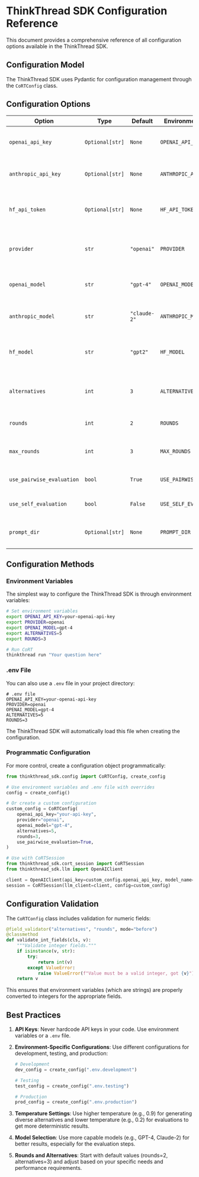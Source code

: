 # ThinkThread SDK Configuration Reference

This document provides a comprehensive reference of all configuration options available in the ThinkThread SDK.

## Configuration Model

The ThinkThread SDK uses Pydantic for configuration management through the `CoRTConfig` class.

## Configuration Options

| Option | Type | Default | Environment Variable | Description |
|--------|------|---------|---------------------|-------------|
| `openai_api_key` | `Optional[str]` | `None` | `OPENAI_API_KEY` | OpenAI API key for using OpenAI models |
| `anthropic_api_key` | `Optional[str]` | `None` | `ANTHROPIC_API_KEY` | Anthropic API key for using Claude models |
| `hf_api_token` | `Optional[str]` | `None` | `HF_API_TOKEN` | HuggingFace API token for using HuggingFace models |
| `provider` | `str` | `"openai"` | `PROVIDER` | Default LLM provider to use (openai, anthropic, hf) |
| `openai_model` | `str` | `"gpt-4"` | `OPENAI_MODEL` | Default model name for OpenAI provider |
| `anthropic_model` | `str` | `"claude-2"` | `ANTHROPIC_MODEL` | Default model name for Anthropic provider |
| `hf_model` | `str` | `"gpt2"` | `HF_MODEL` | Default model name for HuggingFace provider |
| `alternatives` | `int` | `3` | `ALTERNATIVES` | Number of alternative answers to generate per round |
| `rounds` | `int` | `2` | `ROUNDS` | Number of refinement rounds |
| `max_rounds` | `int` | `3` | `MAX_ROUNDS` | Maximum number of refinement rounds |
| `use_pairwise_evaluation` | `bool` | `True` | `USE_PAIRWISE_EVALUATION` | Whether to use pairwise evaluation |
| `use_self_evaluation` | `bool` | `False` | `USE_SELF_EVALUATION` | Whether to use self-evaluation |
| `prompt_dir` | `Optional[str]` | `None` | `PROMPT_DIR` | Directory for custom prompt templates |

## Configuration Methods

### Environment Variables

The simplest way to configure the ThinkThread SDK is through environment variables:

```bash
# Set environment variables
export OPENAI_API_KEY=your-openai-api-key
export PROVIDER=openai
export OPENAI_MODEL=gpt-4
export ALTERNATIVES=5
export ROUNDS=3

# Run CoRT
thinkthread run "Your question here"
```

### .env File

You can also use a `.env` file in your project directory:

```
# .env file
OPENAI_API_KEY=your-openai-api-key
PROVIDER=openai
OPENAI_MODEL=gpt-4
ALTERNATIVES=5
ROUNDS=3
```

The ThinkThread SDK will automatically load this file when creating the configuration.

### Programmatic Configuration

For more control, create a configuration object programmatically:

```python
from thinkthread_sdk.config import CoRTConfig, create_config

# Use environment variables and .env file with overrides
config = create_config()

# Or create a custom configuration
custom_config = CoRTConfig(
    openai_api_key="your-api-key",
    provider="openai",
    openai_model="gpt-4",
    alternatives=5,
    rounds=3,
    use_pairwise_evaluation=True,
)

# Use with CoRTSession
from thinkthread_sdk.cort_session import CoRTSession
from thinkthread_sdk.llm import OpenAIClient

client = OpenAIClient(api_key=custom_config.openai_api_key, model_name=custom_config.openai_model)
session = CoRTSession(llm_client=client, config=custom_config)
```

## Configuration Validation

The `CoRTConfig` class includes validation for numeric fields:

```python
@field_validator("alternatives", "rounds", mode="before")
@classmethod
def validate_int_fields(cls, v):
    """Validate integer fields."""
    if isinstance(v, str):
        try:
            return int(v)
        except ValueError:
            raise ValueError(f"Value must be a valid integer, got {v}")
    return v
```

This ensures that environment variables (which are strings) are properly converted to integers for the appropriate fields.

## Best Practices

1. **API Keys**: Never hardcode API keys in your code. Use environment variables or a `.env` file.

2. **Environment-Specific Configurations**: Use different configurations for development, testing, and production:

   ```python
   # Development
   dev_config = create_config(".env.development")
   
   # Testing
   test_config = create_config(".env.testing")
   
   # Production
   prod_config = create_config(".env.production")
   ```

3. **Temperature Settings**: Use higher temperature (e.g., 0.9) for generating diverse alternatives and lower temperature (e.g., 0.2) for evaluations to get more deterministic results.

4. **Model Selection**: Use more capable models (e.g., GPT-4, Claude-2) for better results, especially for the evaluation steps.

5. **Rounds and Alternatives**: Start with default values (rounds=2, alternatives=3) and adjust based on your specific needs and performance requirements.
